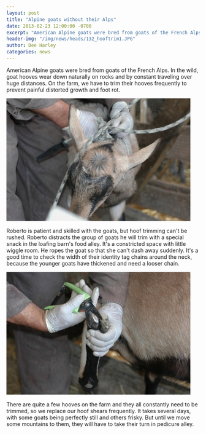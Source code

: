 ```yaml
---
layout: post
title: "Alpine goats without their Alps"
date: 2013-02-23 12:00:00 -0700
excerpt: "American Alpine goats were bred from goats of the French Alps. In the wild, goat hooves wear down ..."
header-img: "/img/news/heads/132_hooftrim1.JPG"
author: Dee Harley
categories: news
---
```

American Alpine goats were bred from goats of the French Alps. In the
wild, goat hooves wear down naturally on rocks and by constant
traveling over huge distances. On the farm, we have to trim their
hooves frequently to prevent painful distorted growth and foot rot.

![image](/img/news/132_hooftrim1.JPG)

Roberto is patient and skilled with the goats, but hoof trimming can't
be rushed. Roberto distracts the group of goats he will trim with a
special snack in the loafing barn's food alley. It's a constricted
space with little wiggle room. He ropes the goat so that she can't
dash away suddenly. It's a good time to check the width of their
identity tag chains around the neck, because the younger goats have
thickened and need a looser chain.

![image](/img/news/132_hooftrim2.JPG)

There are quite a few hooves on the farm and they all constantly need
to be trimmed, so we replace our hoof shears frequently. It takes
several days, with some goats being perfectly still and others frisky.
But until we move some mountains to them, they will have to take their
turn in pedicure alley.



